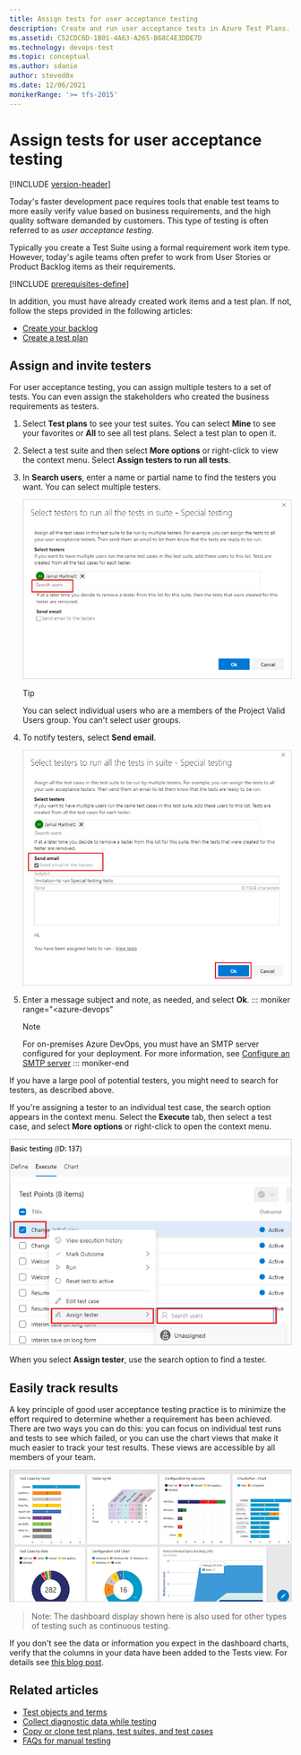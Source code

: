 ```yaml
---
title: Assign tests for user acceptance testing
description: Create and run user acceptance tests in Azure Test Plans. Test to verify that each of the deliverables meets your users' needs.
ms.assetid: C52CDC6D-1B01-4A63-A265-B68C4E3DDE7D
ms.technology: devops-test
ms.topic: conceptual
ms.author: sdanie
author: steved0x
ms.date: 12/06/2021
monikerRange: '>= tfs-2015'
---
```


# Assign tests for user acceptance testing

[!INCLUDE [version-header](includes/version-header.md)] 

Today's faster development pace requires tools that 
enable test teams to more easily verify value based
on business requirements, and the high quality 
software demanded by customers.
This type of testing is often referred to as 
_user acceptance testing_.

Typically you create a Test Suite using a formal 
requirement work item type. However, today's 
agile teams often prefer to work from User Stories 
or Product Backlog items as their requirements.

[!INCLUDE [prerequisites-define](includes/prerequisites-stakeholder.md)] 

In addition, you must have already created work items and 
a test plan. If not, follow the steps provided in the following articles: 

- [Create your backlog](../boards/backlogs/create-your-backlog.md)
- [Create a test plan](create-a-test-plan.md)

<a name="search-assign"></a>

## Assign and invite testers

For user acceptance testing, you can assign multiple testers to a set of tests. You can even assign the stakeholders who created the business requirements as testers.

1. Select **Test plans** to see your test suites. You can select **Mine** to see your favorites or **All** to see all test plans. Select a test plan to open it.

1. Select a test suite and then select **More options** or right-click to view the context menu. Select **Assign testers to run all tests**.

1. In **Search users**, enter a name or partial name to find the testers you want. You can select multiple testers.

   ![Screenshot shows the option to search for users with two users already selected.](media/user-acceptance-testing/search-select-testers.png)

   > [!TIP]
   > You can select individual users who are a members of the Project Valid Users group.
   > You can't select user groups.

1. To notify testers, select **Send email**.

   ![Screenshot shows the option to send email selected and text boxes for subject and notes.](media/user-acceptance-testing/send-messages-testers.png)

1. Enter a message subject and note, as needed, and select **Ok**.
::: moniker range="<azure-devops"

   > [!NOTE]
   > For on-premises Azure DevOps, you must have an SMTP server configured for your deployment.
   > For more information, see [Configure an SMTP server](/azure/devops/server/admin/setup-customize-alerts)
::: moniker-end

If you have a large pool of potential testers, you might need to search for testers, as described above.

If you're assigning a tester to an individual test case, the search option appears in the context menu.
Select the **Execute** tab, then select a test case, and select **More options** or right-click to open the context menu.

![Screenshot shows a test case selected with the Assign tester menu option selected and Search users highlighted.](media/user-acceptance-testing/test-case-search-testers.png)

When you select **Assign tester**, use the search option to find a tester.

## Easily track results

A key principle of good user acceptance testing practice
is to minimize the effort required to determine whether a
requirement has been achieved. 
There are two ways you can do this: you can focus on
individual test runs and tests to see which failed, or
you can use the chart views that make it much easier to
track your test results. These views are accessible by all
members of your team.   

![Exploring test results](media/user-acceptance-testing/uat8.png)

> Note: The dashboard display shown here is also used
for other types of testing such as continuous testing.

If you don't see the data or information you expect in
the dashboard charts, verify that the columns in your
data have been added to the Tests view.
For details see [this blog post](https://devblogs.microsoft.com/devops/visual-studio-team-services-manual-testing-tips-charts-iterations-and-runs/).

## Related articles

- [Test objects and terms](test-objects-overview.md)
- [Collect diagnostic data while testing](collect-diagnostic-data.md)
- [Copy or clone test plans, test suites, and test cases](copy-clone-test-items.md)
- [FAQs for manual testing](reference-qa.md#sharesteps)
